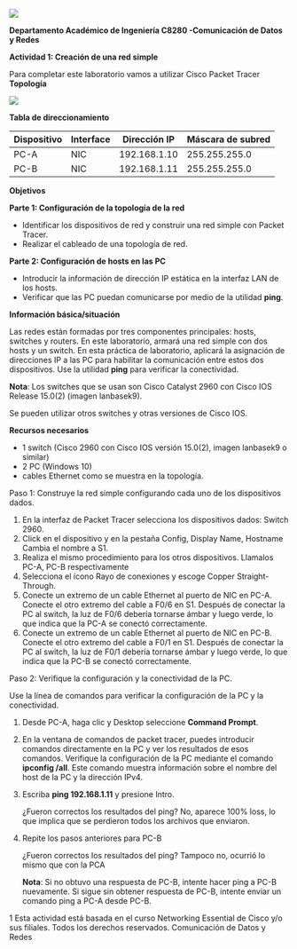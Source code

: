 ![](Aspose.Words.8809b733-b1c9-4c4f-a744-10ca08d8b7d6.001.png)

**Departamento Académico de Ingeniería C8280 -Comunicación de Datos y Redes**  

**Actividad 1: Creación de una red simple** 

Para completar este laboratorio vamos a utilizar Cisco Packet Tracer **Topología** 

![](Aspose.Words.8809b733-b1c9-4c4f-a744-10ca08d8b7d6.002.png)

**Tabla de direccionamiento** 



|**Dispositivo** |**Interface** |**Dirección IP** |**Máscara de subred** |
| - | - | - | - |
|PC-A |NIC |192\.168.1.10 |255\.255.255.0 |
|PC-B |NIC |192\.168.1.11 |255\.255.255.0 |

**Objetivos** 

**Parte 1: Configuración de la topología de la red**  

- Identificar los dispositivos de red y construir una red simple con Packet Tracer. 
- Realizar el cableado de una topología de red. 

**Parte 2: Configuración de hosts en las PC** 

- Introducir la información de dirección IP estática en la interfaz LAN de los hosts. 
- Verificar que las PC puedan comunicarse por medio de la utilidad **ping**. 

**Información básica/situación** 

Las redes están formadas por tres componentes principales: hosts, switches y routers. En este laboratorio, armará una red simple con dos hosts y un switch. En esta práctica de laboratorio, aplicará la asignación de direcciones IP a las PC para habilitar la comunicación entre estos dos dispositivos. Use la utilidad **ping** para verificar la conectividad. 

**Nota**: Los switches que se usan son Cisco Catalyst 2960 con Cisco IOS Release 15.0(2) (imagen lanbasek9).  

Se pueden utilizar otros switches y otras versiones de Cisco IOS. 

**Recursos necesarios** 

- 1 switch (Cisco 2960 con Cisco IOS versión 15.0(2), imagen lanbasek9 o similar) 
- 2 PC (Windows 10) 
- cables Ethernet como se muestra en la topología. 

Paso 1: Construye la red simple configurando cada uno de los dispositivos dados. 

1. En la interfaz de Packet Tracer selecciona los dispositivos dados: Switch 2960.  
1. Click en el dispositivo y en la pestaña Config, Display Name, Hostname Cambia el nombre a S1. 
1. Realiza el mismo procedimiento para los otros dispositivos. Llamalos PC-A, PC-B respectivamente 
1. Selecciona el ícono Rayo de conexiones y escoge Copper Straight-Through.  
1. Conecte un extremo de un cable Ethernet al puerto de NIC en PC-A. Conecte el otro extremo del cable a F0/6 en S1. Después de conectar la PC al switch, la luz de F0/6 debería tornarse ámbar y luego verde, lo que indica que la PC-A se conectó correctamente. 
1. Conecte un extremo de un cable Ethernet al puerto de NIC en PC-B. Conecte el otro extremo del cable a F0/1 en S1. Después de conectar la PC al switch, la luz de F0/1 debería tornarse ámbar y luego verde, lo que indica que la PC-B se conectó correctamente. 

Paso 2: Verifique la configuración y la conectividad de la PC. 

Use la línea de comandos para verificar la configuración de la PC y la conectividad. 

1. Desde PC-A, haga clic y Desktop seleccione **Command Prompt**. 
1. En la ventana de comandos de packet tracer, puedes introducir comandos directamente en la PC y ver los resultados de esos comandos. Verifique la configuración de la PC mediante el comando **ipconfig /all**. Este comando muestra información sobre el nombre del host de la PC y la dirección IPv4. 
1. Escriba **ping 192.168.1.11** y presione Intro. 

   ¿Fueron correctos los resultados del ping? 
   No, aparece 100% loss, lo que implica que se perdieron todos los archivos que enviaron.

4. Repite los pasos anteriores para PC-B 

   ¿Fueron correctos los resultados del ping? 
   Tampoco no, ocurrió lo mismo que con la PCA

   **Nota**: Si no obtuvo una respuesta de PC-B, intente hacer ping a PC-B nuevamente. Si sigue sin obtener respuesta de PC-B, intente enviar un comando ping a PC-A desde PC-B.


1 Esta actividad está basada en el curso Networking Essential de  Cisco y/o sus filiales. Todos los derechos reservados. 
Comunicación de Datos y Redes 
